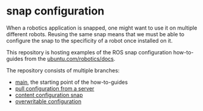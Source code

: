 # snap configuration

When a robotics application is snapped, one might want to use it on multiple different robots.
Reusing the same snap means that we must be able to configure the snap to the specificity of a robot once installed on it.

This repository is hosting examples of the ROS snap configuration how-to-guides from the [ubuntu.com/robotics/docs](ubuntu.com/robotics/docs).

The repository consists of multiple branches:
- [main](https://github.com/ubuntu-robotics/snap_configuration/tree/main), the starting point of the how-to-guides
- [pull configuration from a server](https://github.com/ubuntu-robotics/snap_configuration/tree/howto/pull_configuration_from_a_server)
- [content configuration snap](https://github.com/ubuntu-robotics/snap_configuration/tree/howto/content_sharing_configuration_snap)
- [overwritable configuration](https://github.com/ubuntu-robotics/snap_configuration/tree/howto/overwritable_configuration)
